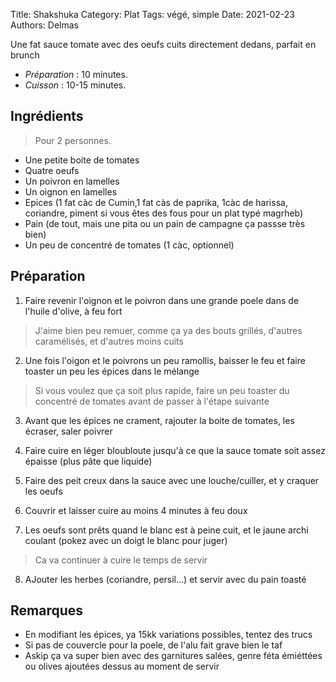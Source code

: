 Title: Shakshuka
Category: Plat
Tags: végé, simple
Date: 2021-02-23
Authors: Delmas

Une fat sauce tomate avec des oeufs cuits directement dedans, parfait en brunch

- *Préparation* : 10 minutes.
- *Cuisson* : 10-15 minutes.

## Ingrédients
> Pour 2 personnes.

  - Une petite boite de tomates
  - Quatre oeufs
  - Un poivron en lamelles
  - Un oignon en lamelles
  - Epices (1 fat càc de Cumin,1 fat càs de paprika, 1càc de harissa, coriandre, piment si vous êtes des fous pour un plat typé magrheb)
  - Pain (de tout, mais une pita ou un pain de campagne ça passse très bien)
  - Un peu de concentré de tomates (1 càc, optionnel)

## Préparation
  1. Faire revenir l'oignon et le poivron dans une grande poele dans de l'huile d'olive, à feu fort
  >J'aime bien peu remuer, comme ça ya des bouts grillés, d'autres caramélisés, et d'autres moins cuits
  
  2. Une fois l'oigon et le poivrons un peu ramollis, baisser le feu et faire toaster un peu les épices dans le mélange
  >Si vous voulez que ça soit plus rapide, faire un peu toaster du concentré de tomates avant de passer à l'étape suivante
  
  3. Avant que les épices ne crament, rajouter la boite de tomates, les écraser, saler poivrer

  4. Faire cuire en léger bloubloute jusqu'à ce que la sauce tomate soit assez épaisse (plus pâte que liquide)
  
  5. Faire des peit creux dans la sauce avec une louche/cuiller, et y craquer les oeufs
  
  6. Couvrir et laisser cuire au moins 4 minutes à feu doux
  
  7. Les oeufs sont prêts quand le blanc est à peine cuit, et le jaune archi coulant (pokez avec un doigt le blanc pour juger)
  > Ca va continuer à cuire le temps de servir
  
  8. AJouter les herbes (coriandre, persil...) et servir avec du pain toasté
  


## Remarques
  - En modifiant les épices, ya 15kk variations possibles, tentez des trucs
  - Si pas de couvercle pour la poele, de l'alu fait grave bien le taf
  - Askip ça va super bien avec des garnitures salées, genre féta émiéttées ou olives ajoutées dessus au moment de servir
  
  

